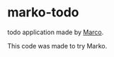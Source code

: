 # marko-todo

todo application made by [Marco](https://github.com/marko-js/marko).

This code was made to try Marko.
